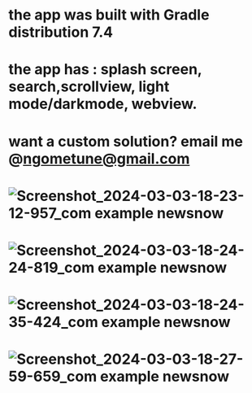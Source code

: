 # the app was built with Gradle distribution 7.4
# the app has : splash screen, search,scrollview, light mode/darkmode, webview.
# want a custom solution? email me @ngometune@gmail.com
# ![Screenshot_2024-03-03-18-23-12-957_com example newsnow](https://github.com/RYANFRANKLIN237/Android-News-app/assets/95378076/c896e39b-17d7-4a2f-8889-164917d1d263)
# ![Screenshot_2024-03-03-18-24-24-819_com example newsnow](https://github.com/RYANFRANKLIN237/Android-News-app/assets/95378076/89ea1b73-ff0a-470e-aa71-41ccbe24a62a)
# ![Screenshot_2024-03-03-18-24-35-424_com example newsnow](https://github.com/RYANFRANKLIN237/Android-News-app/assets/95378076/d34b177f-86fa-49f1-b32f-c19366050c1b)
# ![Screenshot_2024-03-03-18-27-59-659_com example newsnow](https://github.com/RYANFRANKLIN237/Android-News-app/assets/95378076/e268e142-d86b-4721-aa5c-bd18d5b65ec0)




